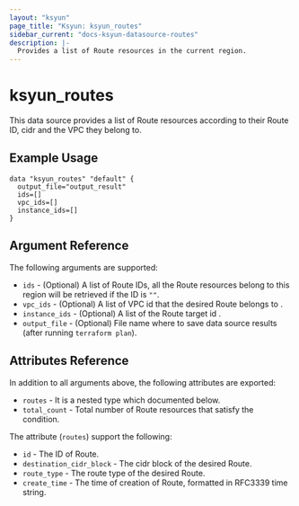 ```yaml
---
layout: "ksyun"
page_title: "Ksyun: ksyun_routes"
sidebar_current: "docs-ksyun-datasource-routes"
description: |-
  Provides a list of Route resources in the current region.
---
```


# ksyun_routes

This data source provides a list of Route resources according to their Route ID, cidr and the VPC they belong to.

## Example Usage

```hcl
data "ksyun_routes" "default" {
  output_file="output_result"
  ids=[]
  vpc_ids=[]
  instance_ids=[]
}
```

## Argument Reference

The following arguments are supported:

* `ids` - (Optional) A list of Route IDs, all the Route resources belong to this region will be retrieved if the ID is `""`.
* `vpc_ids` - (Optional) A list of VPC id that the desired Route belongs to .
* `instance_ids` - (Optional) A list of the Route target id .  
* `output_file` - (Optional) File name where to save data source results (after running `terraform plan`).

## Attributes Reference

In addition to all arguments above, the following attributes are exported:

* `routes` - It is a nested type which documented below.
* `total_count` - Total number of Route resources that satisfy the condition.

The attribute (`routes`) support the following:

* `id` - The ID of Route.
* `destination_cidr_block` - The cidr block of the desired Route.
* `route_type` - The route type of the desired Route.  
* `create_time` - The time of creation of Route, formatted in RFC3339 time string.